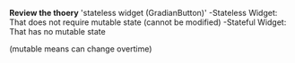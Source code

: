 **Review the thoery**
'stateless widget (GradianButton)'
-Stateless Widget: That does not require mutable state (cannot be modified)
-Stateful Widget: That has no mutable state

(mutable means can change overtime)
